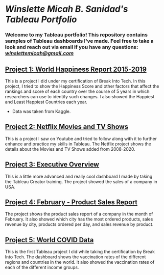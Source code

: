 # *Winslette Micah B. Sanidad's Tableau Portfolio*

### Welcome to my Tableau portfolio! This repository contains samples of Tableau dashboards I've made. Feel free to take a look and reach out via email if you have any questions: *winslettemicah@gmail.com*

## [Project 1: World Happiness Report 2015-2019](https://public.tableau.com/app/profile/winslette.micah.sanidad/viz/WorldHappinessReport_16926190630610/WorldHappinessReport2015-2019?publish=yes)

This is a project I did under my certification of Break Into Tech.
In this project, I tried to show the Happiness Score and other factors that affect the rankings and score of each country over the course of 5 years in which researchers can use to identify such changes. I also showed the Happiest and Least Happiest Countries each year.
  * Data was taken from Kaggle.

## [Project 2: Netflix Movies and TV Shows](https://public.tableau.com/app/profile/winslette.micah.sanidad/viz/Netflix_16933255513220/Netflix?publish=yes)

This is a project I saw on Youtube and tried to follow along with it to further enhance and practice my skills in Tableau.
The Netflix project shows the details about the Movies and TV Shows added from 2008-2020.

## [Project 3: Executive Overview](https://public.tableau.com/app/profile/winslette.micah.sanidad/viz/ExecutiveOverview_16918103976260/ExecutiveOverview?publish=yes)

This is a little more advanced and really cool dashboard I made by taking the Tableau Creator training. The project showed the sales of a company in USA.

## [Project 4: February - Product Sales Report](https://public.tableau.com/app/profile/winslette.micah.sanidad/viz/February-ProductSalesReport/February-ProductSalesReport?publish=yes)

The project shows the product sales report of a company in the month of February. It also showed which city has the most ordered products, sales revenue by city, products ordered per day, and sales revenue by product.

## [Project 5: World COVID Data](https://public.tableau.com/app/profile/winslette.micah.sanidad/viz/WorldCOVIDData_16916776231150/WorldCovidData?publish=yes)

This is the first Tableau project I did while taking the certification by Break Into Tech. The dashboard shows the vaccination rates of the different regions and countries in the world. It also showed the vaccination rates of each of the different income groups.
